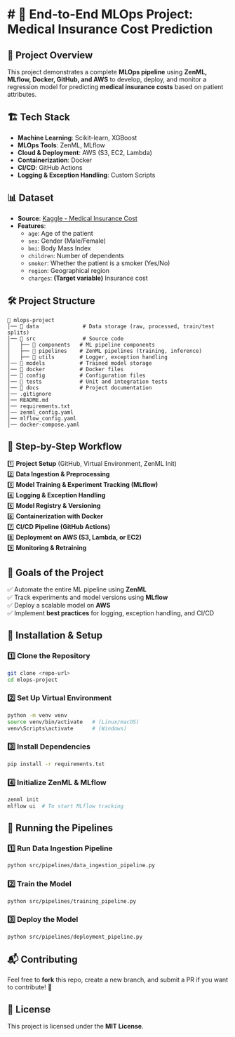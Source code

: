 # # 🚀 End-to-End MLOps Project: Medical Insurance Cost Prediction

## 📌 **Project Overview**
This project demonstrates a complete **MLOps pipeline** using **ZenML, MLflow, Docker, GitHub, and AWS** to develop, deploy, and monitor a regression model for predicting **medical insurance costs** based on patient attributes.

## 🏗 **Tech Stack**
- **Machine Learning**: Scikit-learn, XGBoost
- **MLOps Tools**: ZenML, MLflow
- **Cloud & Deployment**: AWS (S3, EC2, Lambda)
- **Containerization**: Docker
- **CI/CD**: GitHub Actions
- **Logging & Exception Handling**: Custom Scripts

## 📊 **Dataset**
- **Source**: [Kaggle - Medical Insurance Cost](https://www.kaggle.com/datasets/mirichoi0218/insurance)
- **Features**:
  - `age`: Age of the patient
  - `sex`: Gender (Male/Female)
  - `bmi`: Body Mass Index
  - `children`: Number of dependents
  - `smoker`: Whether the patient is a smoker (Yes/No)
  - `region`: Geographical region
  - `charges`: **(Target variable)** Insurance cost

## 🛠 **Project Structure**
```
📂 mlops-project
│── 📂 data              # Data storage (raw, processed, train/test splits)
│── 📂 src               # Source code
│   ├── 📂 components   # ML pipeline components
│   ├── 📂 pipelines    # ZenML pipelines (training, inference)
│   ├── 📂 utils        # Logger, exception handling
│── 📂 models           # Trained model storage
│── 📂 docker           # Docker files
│── 📂 config           # Configuration files
│── 📂 tests            # Unit and integration tests
│── 📂 docs             # Project documentation
│── .gitignore
│── README.md
│── requirements.txt
│── zenml_config.yaml
│── mlflow_config.yaml
│── docker-compose.yaml
```

## 🏁 **Step-by-Step Workflow**
1️⃣ **Project Setup** (GitHub, Virtual Environment, ZenML Init)  
2️⃣ **Data Ingestion & Preprocessing**  
3️⃣ **Model Training & Experiment Tracking (MLflow)**  
4️⃣ **Logging & Exception Handling**  
5️⃣ **Model Registry & Versioning**  
6️⃣ **Containerization with Docker**  
7️⃣ **CI/CD Pipeline (GitHub Actions)**  
8️⃣ **Deployment on AWS (S3, Lambda, or EC2)**  
9️⃣ **Monitoring & Retraining**  

## 🎯 **Goals of the Project**
✅ Automate the entire ML pipeline using **ZenML**  
✅ Track experiments and model versions using **MLflow**  
✅ Deploy a scalable model on **AWS**  
✅ Implement **best practices** for logging, exception handling, and CI/CD  

## 📜 **Installation & Setup**
### **1️⃣ Clone the Repository**
```bash
git clone <repo-url>
cd mlops-project
```
### **2️⃣ Set Up Virtual Environment**
```bash
python -m venv venv
source venv/bin/activate   # (Linux/macOS)
venv\Scripts\activate      # (Windows)
```
### **3️⃣ Install Dependencies**
```bash
pip install -r requirements.txt
```
### **4️⃣ Initialize ZenML & MLflow**
```bash
zenml init
mlflow ui  # To start MLflow tracking
```

## 🚀 **Running the Pipelines**
### **1️⃣ Run Data Ingestion Pipeline**
```bash
python src/pipelines/data_ingestion_pipeline.py
```
### **2️⃣ Train the Model**
```bash
python src/pipelines/training_pipeline.py
```
### **3️⃣ Deploy the Model**
```bash
python src/pipelines/deployment_pipeline.py
```

## 📬 **Contributing**
Feel free to **fork** this repo, create a new branch, and submit a PR if you want to contribute! 🚀

## 📜 **License**
This project is licensed under the **MIT License**.

